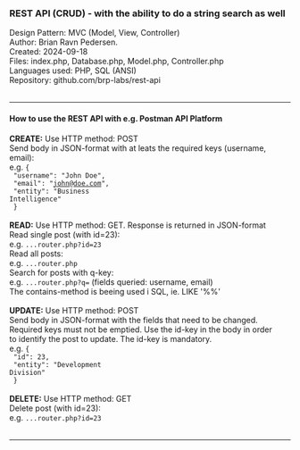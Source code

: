 <h3>REST API (CRUD) - with the ability to do a string search as well</h3>
Design Pattern: MVC (Model, View, Controller)<br/>
Author: Brian Ravn Pedersen.<br/>
Created: 2024-09-18<br/>
Files: index.php, Database.php, Model.php, Controller.php<br/>
Languages used: PHP, SQL (ANSI)<br/>
Repository: github.com/brp-labs/rest-api<br/><br/>

<hr/>

<h4>How to use the REST API with e.g. Postman API Platform</h4>

<b>CREATE:</b> Use HTTP method: POST<br/>
    Send body in JSON-format with at leats the required keys (username, email):<br/>
      e.g. <code>{<br/> 
            "username": "John Doe",<br/>
            "email": "john@doe.com",<br/>
            "entity": "Business Intelligence"<br/>
           }<br/></code>
<br/>
<b>READ:</b> Use HTTP method: GET. Response is returned in JSON-format<br/>
    Read single post (with id=23):<br/>
      e.g. <code>...router.php?id=23</code><br/>
    Read all posts:<br/>
      e.g. <code>...router.php</code><br/>
    Search for posts with q-key:<br/>
      e.g. <code>...router.php?q=<querystring></code> (fields queried: username, email)<br/>
      The contains-method is beeing used i SQL, ie. LIKE '%<querystring>%'<br/>
<br/>
<b>UPDATE:</b> Use HTTP method: POST<br/>
    Send body in JSON-format with the fields that need to be changed.<br/>
    Required keys must not be emptied. Use the id-key in the body in order<br/>
    to identify the post to update. The id-key is mandatory.<br/>
      e.g. <code>{<br/>
            "id": 23,<br/>
            "entity": "Development Division"<br/>
           }<br/></code>
<br/>
<b>DELETE:</b> Use HTTP method: GET<br/>
    Delete post (with id=23):<br/>
      e.g. <code>...router.php?id=23</code><br/>
<br/>
<hr/>

